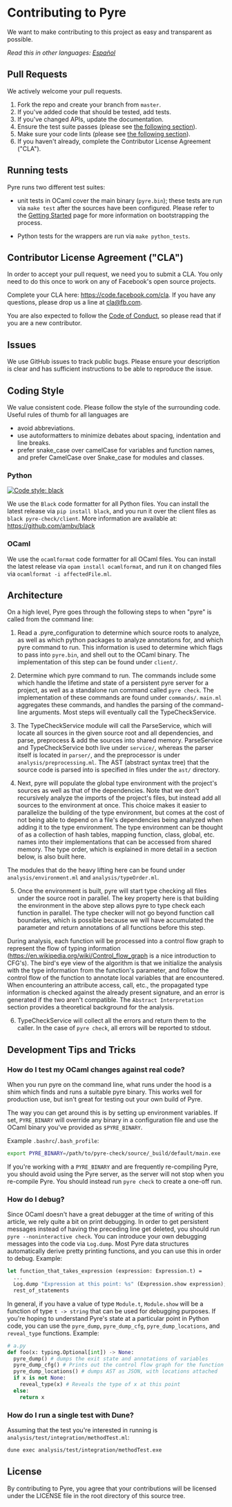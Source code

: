 # Contributing to Pyre
We want to make contributing to this project as easy and transparent as
possible.

*Read this in other languages: [Español](CONTRIBUTING.es.md)*

## Pull Requests
We actively welcome your pull requests.

1. Fork the repo and create your branch from `master`.
2. If you've added code that should be tested, add tests.
3. If you've changed APIs, update the documentation.
4. Ensure the test suite passes (please see [the following section](#running-tests)).
5. Make sure your code lints (please see [the following section](#coding-style)).
6. If you haven't already, complete the Contributor License Agreement ("CLA").

## Running tests

Pyre runs two different test suites:

* unit tests in OCaml cover the main binary (`pyre.bin`); these tests
  are run via `make test` after the sources have been
  configured. Please refer to the [Getting
  Started](https://pyre-check.org/docs/installation.html) page for
  more information on bootstrapping the process.

* Python tests for the wrappers are run via `make python_tests`.

## Contributor License Agreement ("CLA")
In order to accept your pull request, we need you to submit a CLA. You only need
to do this once to work on any of Facebook's open source projects.

Complete your CLA here: <https://code.facebook.com/cla>. If you have any questions,
please drop us a line at cla@fb.com.

You are also expected to follow the [Code of Conduct](CODE_OF_CONDUCT.md),
so please read that if you are a new contributor.

## Issues
We use GitHub issues to track public bugs. Please ensure your description is
clear and has sufficient instructions to be able to reproduce the issue.

## Coding Style
We value consistent code. Please follow the style of the surrounding code. Useful rules of thumb for all languages are
* avoid abbreviations.
* use autoformatters to minimize debates about spacing, indentation and line breaks.
* prefer snake_case over camelCase for variables and function names, and prefer CamelCase over Snake_case for modules and classes.

### Python
<p>
  <a href="https://github.com/ambv/black"><img alt="Code style: black" src="https://img.shields.io/badge/code%20style-black-000000.svg"></a>
</p>

We use the `Black` code formatter for all Python files.
You can install the latest release via `pip install black`, and you run it over the client files as `black pyre-check/client`.
More information are available at: https://github.com/ambv/black

### OCaml
We use the `ocamlformat` code formatter for all OCaml files.
You can install the latest release via `opam install ocamlformat`, and run it on changed files via `ocamlformat -i affectedFile.ml`.

## Architecture
On a high level, Pyre goes through the following steps to when "pyre" is called from the command line:

1. Read a .pyre_configuration to determine which source roots to analyze, as well as which python packages to analyze annotations for, and which pyre command to run. This information is used to determine which flags to pass into `pyre.bin`, and shell out to the OCaml binary. The implementation of this step can be found under `client/`.

2. Determine which pyre command to run. The commands include some which handle the lifetime and state of a persistent pyre server for a project, as well as a standalone run command called `pyre check`. The implementation of these commands are found under `commands/`. `main.ml` aggregates these commands, and handles the parsing of the command-line arguments. Most steps will eventually call the TypeCheckService.

3. The TypeCheckService module will call the ParseService, which will locate all sources in the given source root and all dependencies, and parse, preprocess & add the sources into shared memory. ParseService and TypeCheckService both live under `service/`, whereas the parser itself is located in `parser/`, and the preprocessor is under `analysis/preprocessing.ml`. The AST (abstract syntax tree) that the source code is parsed into is specified in files under the `ast/` directory.

4. Next, pyre will populate the global type environment with the project's sources as well as that of the dependencies. Note that we don't recursively analyze the imports of the project's files, but instead add all sources to the environment at once. This choice makes it easier to parallelize the building of the type environment, but comes at the cost of not being able to depend on a file's dependencies being analyzed when adding it to the type environment. The type environment can be thought of as a collection of hash tables, mapping function, class, global, etc. names into their implementations that can be accessed from shared memory. The type order, which is explained in more detail in a section below, is also built here.

The modules that do the heavy lifting here can be found under `analysis/environment.ml` and `analysis/typeOrder.ml`.

5. Once the environment is built, pyre will start type checking all files under the source root in parallel. The key property here is that building the environment in the above step allows pyre to type check each function in parallel. The type checker will not go beyond function call boundaries, which is possible because we will have accumulated the parameter and return annotations of all functions before this step.

During analysis, each function will be processed into a control flow graph to represent the flow of typing information (https://en.wikipedia.org/wiki/Control_flow_graph is a nice introduction to CFG's). The bird's eye view of the algorithm is that we initialize the analysis with the type information from the function's parameter, and follow the control flow of the function to annotate local variables that are encountered. When encountering an attribute access, call, etc., the propagated type information is checked against the already present signature, and an error is generated if the two aren't compatible. The `Abstract Interpretation` section provides a theoretical background for the analysis.

6. TypeCheckService will collect all the errors and return them to the caller. In the case of `pyre check`, all errors will be reported to stdout.

## Development Tips and Tricks

### How do I test my OCaml changes against real code?
When you run pyre on the command line, what runs under the hood is a shim which finds and runs a suitable pyre binary. This works well for production use, but isn't great for testing out your own build of Pyre.

The way you can get around this is by setting up environment variables. If set, `PYRE_BINARY` will override any binary in a configuration file and use the OCaml binary you've provided as `$PYRE_BINARY`.

Example `.bashrc`/`.bash_profile`:
```bash
export PYRE_BINARY=/path/to/pyre-check/source/_build/default/main.exe
```

If you're working with a `PYRE_BINARY` and are frequently re-compiling Pyre, you should avoid using the Pyre server, as the server will not stop when you re-compile Pyre. You should instead run `pyre check` to create a one-off run.

### How do I debug?
Since OCaml doesn't have a great debugger at the time of writing of this article, we rely quite a bit on print debugging. In order to get persistent messages instead of having the preceding line get deleted, you should run `pyre --noninteractive check`. You can introduce your own debugging messages into the code via `Log.dump`. Most Pyre data structures automatically derive pretty printing functions, and you can use this in order to debug. Example:

```ocaml
let function_that_takes_expression (expression: Expression.t) =
  ...
  Log.dump "Expression at this point: %s" (Expression.show expression);
  rest_of_statements
```

In general, if you have a value of type `Module.t`, `Module.show` will be a function of type `t -> string` that can be used for debugging purposes.
If you're hoping to understand Pyre's state at a particular point in Python code, you can use the `pyre_dump`, `pyre_dump_cfg`, `pyre_dump_locations`, and `reveal_type` functions.
Example:

```python
# a.py
def foo(x: typing.Optional[int]) -> None:
  pyre_dump() # dumps the exit state and annotations of variables
  pyre_dump_cfg() # Prints out the control flow graph for the function
  pyre_dump_locations() # dumps AST as JSON, with locations attached
  if x is not None:
    reveal_type(x) # Reveals the type of x at this point
  else:
    return x
```

### How do I run a single test with Dune?
Assuming that the test you're interested in running is `analysis/test/integration/methodTest.ml`:

```bash
dune exec analysis/test/integration/methodTest.exe
```

## License
By contributing to Pyre, you agree that your contributions will be licensed
under the LICENSE file in the root directory of this source tree.
